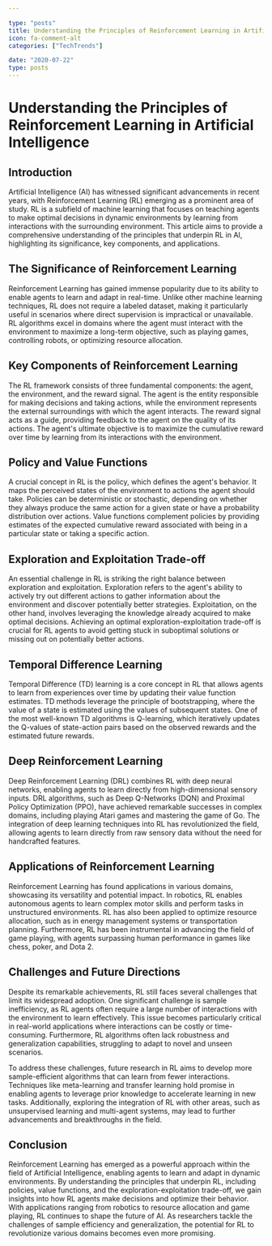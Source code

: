 ```yaml
---

type: "posts"
title: Understanding the Principles of Reinforcement Learning in Artificial Intelligence
icon: fa-comment-alt
categories: ["TechTrends"]

date: "2020-07-22"
type: posts
---
```





# Understanding the Principles of Reinforcement Learning in Artificial Intelligence

## Introduction

Artificial Intelligence (AI) has witnessed significant advancements in recent years, with Reinforcement Learning (RL) emerging as a prominent area of study. RL is a subfield of machine learning that focuses on teaching agents to make optimal decisions in dynamic environments by learning from interactions with the surrounding environment. This article aims to provide a comprehensive understanding of the principles that underpin RL in AI, highlighting its significance, key components, and applications.

## The Significance of Reinforcement Learning

Reinforcement Learning has gained immense popularity due to its ability to enable agents to learn and adapt in real-time. Unlike other machine learning techniques, RL does not require a labeled dataset, making it particularly useful in scenarios where direct supervision is impractical or unavailable. RL algorithms excel in domains where the agent must interact with the environment to maximize a long-term objective, such as playing games, controlling robots, or optimizing resource allocation.

## Key Components of Reinforcement Learning

The RL framework consists of three fundamental components: the agent, the environment, and the reward signal. The agent is the entity responsible for making decisions and taking actions, while the environment represents the external surroundings with which the agent interacts. The reward signal acts as a guide, providing feedback to the agent on the quality of its actions. The agent's ultimate objective is to maximize the cumulative reward over time by learning from its interactions with the environment.

## Policy and Value Functions

A crucial concept in RL is the policy, which defines the agent's behavior. It maps the perceived states of the environment to actions the agent should take. Policies can be deterministic or stochastic, depending on whether they always produce the same action for a given state or have a probability distribution over actions. Value functions complement policies by providing estimates of the expected cumulative reward associated with being in a particular state or taking a specific action.

## Exploration and Exploitation Trade-off

An essential challenge in RL is striking the right balance between exploration and exploitation. Exploration refers to the agent's ability to actively try out different actions to gather information about the environment and discover potentially better strategies. Exploitation, on the other hand, involves leveraging the knowledge already acquired to make optimal decisions. Achieving an optimal exploration-exploitation trade-off is crucial for RL agents to avoid getting stuck in suboptimal solutions or missing out on potentially better actions.

## Temporal Difference Learning

Temporal Difference (TD) learning is a core concept in RL that allows agents to learn from experiences over time by updating their value function estimates. TD methods leverage the principle of bootstrapping, where the value of a state is estimated using the values of subsequent states. One of the most well-known TD algorithms is Q-learning, which iteratively updates the Q-values of state-action pairs based on the observed rewards and the estimated future rewards.

## Deep Reinforcement Learning

Deep Reinforcement Learning (DRL) combines RL with deep neural networks, enabling agents to learn directly from high-dimensional sensory inputs. DRL algorithms, such as Deep Q-Networks (DQN) and Proximal Policy Optimization (PPO), have achieved remarkable successes in complex domains, including playing Atari games and mastering the game of Go. The integration of deep learning techniques into RL has revolutionized the field, allowing agents to learn directly from raw sensory data without the need for handcrafted features.

## Applications of Reinforcement Learning

Reinforcement Learning has found applications in various domains, showcasing its versatility and potential impact. In robotics, RL enables autonomous agents to learn complex motor skills and perform tasks in unstructured environments. RL has also been applied to optimize resource allocation, such as in energy management systems or transportation planning. Furthermore, RL has been instrumental in advancing the field of game playing, with agents surpassing human performance in games like chess, poker, and Dota 2.

## Challenges and Future Directions

Despite its remarkable achievements, RL still faces several challenges that limit its widespread adoption. One significant challenge is sample inefficiency, as RL agents often require a large number of interactions with the environment to learn effectively. This issue becomes particularly critical in real-world applications where interactions can be costly or time-consuming. Furthermore, RL algorithms often lack robustness and generalization capabilities, struggling to adapt to novel and unseen scenarios.

To address these challenges, future research in RL aims to develop more sample-efficient algorithms that can learn from fewer interactions. Techniques like meta-learning and transfer learning hold promise in enabling agents to leverage prior knowledge to accelerate learning in new tasks. Additionally, exploring the integration of RL with other areas, such as unsupervised learning and multi-agent systems, may lead to further advancements and breakthroughs in the field.

## Conclusion

Reinforcement Learning has emerged as a powerful approach within the field of Artificial Intelligence, enabling agents to learn and adapt in dynamic environments. By understanding the principles that underpin RL, including policies, value functions, and the exploration-exploitation trade-off, we gain insights into how RL agents make decisions and optimize their behavior. With applications ranging from robotics to resource allocation and game playing, RL continues to shape the future of AI. As researchers tackle the challenges of sample efficiency and generalization, the potential for RL to revolutionize various domains becomes even more promising.